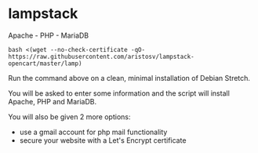 # lampstack
Apache - PHP - MariaDB
```
bash <(wget --no-check-certificate -qO- https://raw.githubusercontent.com/aristosv/lampstack-opencart/master/lamp)
```
Run the command above on a clean, minimal installation of Debian Stretch.

You will be asked to enter some information and the script will install Apache, PHP and MariaDB.

You will also be given 2 more options:
- use a gmail account for php mail functionality
- secure your website with a Let's Encrypt certificate
